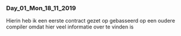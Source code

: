 ### Day_01_Mon_18_11_2019 
Hierin heb ik een eerste contract gezet op gebasseerd op een oudere compiler omdat hier veel informatie over te vinden is
